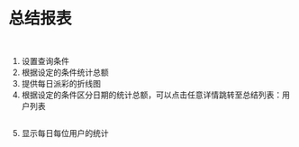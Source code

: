 # 总结报表

<div data-full-width="true">

<figure><img src="https://lh4.googleusercontent.com/L5fxFPWmfeWcNIW0Z414pRxFujfNfVt_GpI9gx5V2fUeHS1XP3URVw9MWpu8_2vu4VVf103YkH8eEE0qltbTq1WLYKym5M0bHp_Gp72e7yVeIM55OyGkDn8iFnpj1DY1GLgta6EZKnO1P6PR47435pA" alt=""><figcaption></figcaption></figure>

</div>

<div data-full-width="true">

<figure><img src="https://lh5.googleusercontent.com/s0eLmMZf2u49p8OaVEyIDcWMaNISjVikxlk5v9ABePgDXghk6HUTb7MnpLoeGaA3sLoZwqtl-hDMO0lNn1nydQ0-NSApPNfBv47fDmMnlOuwvCnpbpeKcKwnx4pDZFmJrn-Bkmu91hmymfF21IALSLk" alt=""><figcaption></figcaption></figure>

</div>

1. 设置查询条件
2. 根据设定的条件统计总额
3. 提供每日派彩的折线图
4. 根据设定的条件区分日期的统计总额，可以点击任意详情跳转至总结列表：用户列表

<div data-full-width="true">

<figure><img src="https://lh6.googleusercontent.com/f7mKhVLdOmQ_kbAKFOFlSNaEeqHqjy36ROUqcfa4ex4LbkEr6JoxSuFVUEb580huVosSkJdaLbW4yBn9HyEcF8IcftOIOAs9wKzMciNSzPiOMLDzjcMoeFKfJ1Ui9gXCPNsinZrKSQlRJmTOT2-tKBo" alt=""><figcaption></figcaption></figure>

</div>

5. 显示每日每位用户的统计
